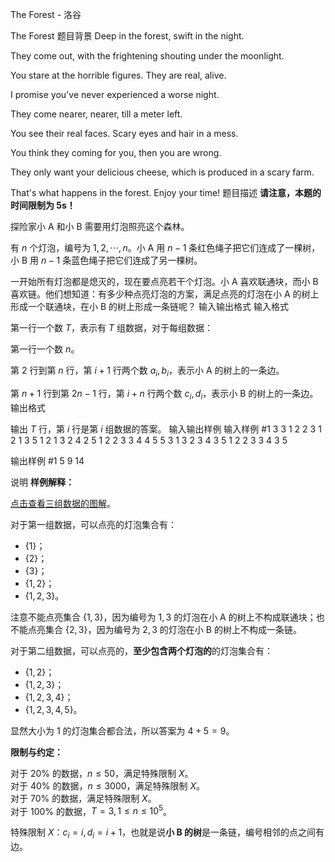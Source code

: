 



The Forest - 洛谷














The Forest
题目背景
Deep in the forest, swift in the night.

They come out, with the frightening shouting under the moonlight.

You stare at the horrible figures. They are real, alive.

I promise you've never experienced a worse night.

They come nearer, nearer, till a meter left.

You see their real faces. Scary eyes and hair in a mess.

You think they coming for you, then you are wrong.

They only want your delicious cheese, which is produced in a scary farm.

That's what happens in the forest. Enjoy your time!
题目描述
**请注意，本题的时间限制为 5s！**

探险家小 A 和小 B 需要用灯泡照亮这个森林。

有 $n$ 个灯泡，编号为 $1, 2, \cdots, n$。小 A 用 $n - 1$ 条红色绳子把它们连成了一棵树，小 B 用 $n - 1$ 条蓝色绳子把它们连成了另一棵树。

一开始所有灯泡都是熄灭的，现在要点亮若干个灯泡。小 A 喜欢联通块，而小 B 喜欢链。他们想知道：有多少种点亮灯泡的方案，满足点亮的灯泡在小 A 的树上形成一个联通块，在小 B 的树上形成一条链呢？
输入输出格式
输入格式

第一行一个数 $T$，表示有 $T$ 组数据，对于每组数据：

第一行一个数 $n$。

第 $2$ 行到第 $n$ 行，第 $i + 1$ 行两个数 $a_i, b_i$，表示小 A 的树上的一条边。

第 $n + 1$ 行到第 $2n - 1$ 行，第 $i + n$ 行两个数 $c_i, d_i$，表示小 B 的树上的一条边。
输出格式

输出 $T$ 行，第 $i$ 行是第 $i$ 组数据的答案。
输入输出样例
输入样例 #1
3
3
1 2
2 3
1 2
1 3
5
1 2
1 3
2 4
2 5
1 2
2 3
3 4
4 5
5
3 1
3 2
3 4
3 5 
1 2
2 3
3 4
3 5

输出样例 #1
5
9
14

说明
**样例解释：**

[点击查看三组数据的图解](https://www.luogu.com.cn/paste/l5u1f2ob)。

对于第一组数据，可以点亮的灯泡集合有：

+ $\{1\}$；
+ $\{2\}$；
+ $\{3\}$；
+ $\{1, 2\}$；
+ $\{1, 2, 3\}$。

注意不能点亮集合 $\{1, 3\}$，因为编号为 $1, 3$ 的灯泡在小 A 的树上不构成联通块；也不能点亮集合 $\{2, 3\}$，因为编号为 $2, 3$ 的灯泡在小 B 的树上不构成一条链。

对于第二组数据，可以点亮的，**至少包含两个灯泡的**的灯泡集合有：

+ $\{1, 2\}$；
+ $\{1, 2, 3\}$；
+ $\{1, 2, 3, 4\}$；
+ $\{1, 2, 3, 4, 5\}$。

显然大小为 $1$ 的灯泡集合都合法，所以答案为 $4 + 5 = 9$。

**限制与约定：**

对于 $20 \%$ 的数据，$n \le 50$，满足特殊限制 $X$。  
对于 $40 \%$ 的数据，$n \le 3000$，满足特殊限制 $X$。  
对于 $70 \%$ 的数据，满足特殊限制 $X$。  
对于 $100 \%$ 的数据，$T = 3, 1 \le n \le 10^5$。

特殊限制 $X$：$c_i = i, d_i = i + 1$，也就是说**小 B 的树**是一条链，编号相邻的点之间有边。






